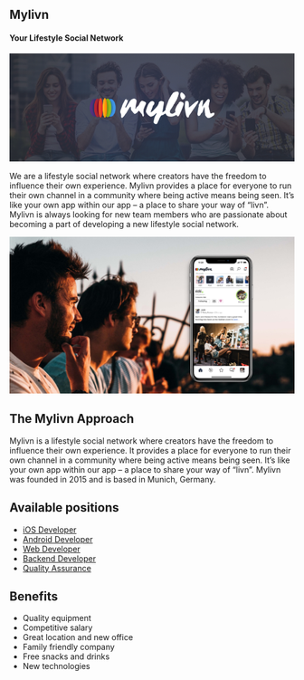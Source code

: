 
## Mylivn
#### Your Lifestyle Social Network

![](assets/cover1.png)

We are a lifestyle social network where creators have the freedom to influence their own experience. Mylivn provides a place for everyone to run their own channel in a community where being active means being seen. It’s like your own app within our app – a place to share your way of “livn”. Mylivn is always looking for new team members who are passionate about becoming a part of developing a new lifestyle social network.

![](assets/cover2.png)

## The Mylivn Approach 

Mylivn is a lifestyle social network where creators have the freedom to influence their own experience. It provides a place for everyone to run their own channel in a community where being active means being seen. It’s like your own app within our app – a place to share your way of “livn”. Mylivn was founded in 2015 and is based in Munich, Germany.

## Available positions 

- [iOS Developer](https://github.com/mylivn-gmbh/jobs/blob/master/ios-developer.md)
- [Android Developer](https://github.com/mylivn-gmbh/jobs/blob/master/android-developer.md)
- [Web Developer](https://github.com/mylivn-gmbh/jobs/blob/master/web-developer.md)
- [Backend Developer](https://github.com/mylivn-gmbh/jobs/blob/master/backend-developer.md)
- [Quality Assurance](https://github.com/mylivn-gmbh/jobs/blob/master/quality-assurance.md)


## Benefits

- Quality equipment
- Competitive salary
- Great location and new office
- Family friendly company
- Free snacks and drinks
- New technologies